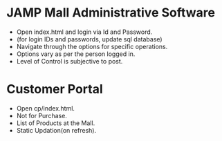 # JAMP Mall Administrative Software
- Open index.html and login via Id and Password.
- (for login IDs and passwords, update sql database)
- Navigate through the options for specific operations.
- Options vary as per the person logged in.
- Level of Control is subjective to post.


# Customer Portal 
- Open cp/index.html.
- Not for Purchase.
- List of Products at the Mall.
- Static Updation(on refresh).
